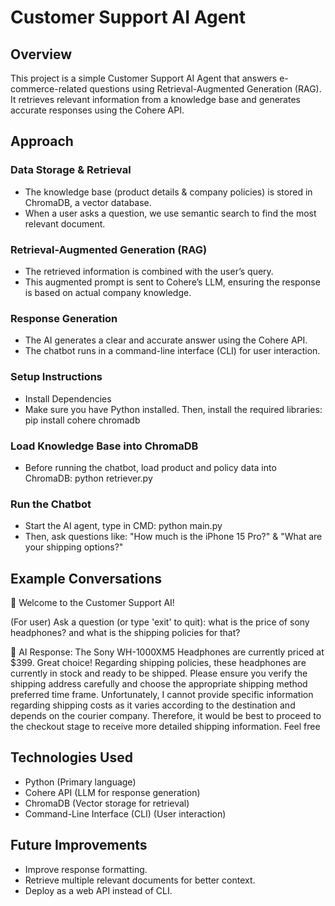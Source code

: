 # Customer Support AI Agent

## Overview

This project is a simple Customer Support AI Agent that answers e-commerce-related questions using Retrieval-Augmented Generation (RAG). It retrieves relevant information from a knowledge base and generates accurate responses using the Cohere API.

## Approach

### Data Storage & Retrieval

- The knowledge base (product details & company policies) is stored in ChromaDB, a vector database.
- When a user asks a question, we use semantic search to find the most relevant document.

### Retrieval-Augmented Generation (RAG)

- The retrieved information is combined with the user’s query.
- This augmented prompt is sent to Cohere’s LLM, ensuring the response is based on actual company knowledge.

### Response Generation

- The AI generates a clear and accurate answer using the Cohere API.
- The chatbot runs in a command-line interface (CLI) for user interaction.

### Setup Instructions

- Install Dependencies
- Make sure you have Python installed. Then, install the required libraries: pip install cohere chromadb

### Load Knowledge Base into ChromaDB

- Before running the chatbot, load product and policy data into ChromaDB: python retriever.py

### Run the Chatbot

- Start the AI agent, type in CMD: python main.py
- Then, ask questions like: "How much is the iPhone 15 Pro?" & "What are your shipping options?"

## Example Conversations

🤖 Welcome to the Customer Support AI!

(For user)
Ask a question (or type 'exit' to quit): what is the price of sony headphones? and what is the shipping policies for that?

🤖 AI Response: The Sony WH-1000XM5 Headphones are currently priced at $399. Great choice! Regarding shipping policies, these headphones are currently in stock and ready to be shipped. Please ensure you verify the shipping address carefully and choose the appropriate shipping method preferred time frame. Unfortunately, I cannot provide specific information regarding shipping costs as it varies according to the destination and depends on the courier company. Therefore, it would be best to proceed to the checkout stage to receive more detailed shipping information. Feel free

## Technologies Used

- Python (Primary language)
- Cohere API (LLM for response generation)
- ChromaDB (Vector storage for retrieval)
- Command-Line Interface (CLI) (User interaction)

## Future Improvements

- Improve response formatting.
- Retrieve multiple relevant documents for better context.
- Deploy as a web API instead of CLI.

